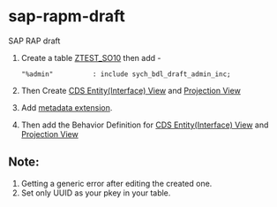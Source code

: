 # sap-rapm-draft
SAP RAP draft

1. Create a table [ZTEST_SO10](https://github.com/sabarna17/sap-rapm-draft/blob/main/ztest_so10.abap) then add - 
   ```
   "%admin"          : include sych_bdl_draft_admin_inc;
    ```
2. Then Create [CDS Entity(Interface) View](https://github.com/sabarna17/sap-rapm-draft/blob/main/interface.abap) and [Projection View](https://github.com/sabarna17/sap-rapm-draft/blob/main/projection.abap)

3. Add [metadata extension](https://github.com/sabarna17/sap-rapm-draft/blob/main/metdata_ext.abap).

4. Then add the Behavior Definition for [CDS Entity(Interface) View](https://github.com/sabarna17/sap-rapm-draft/blob/main/Z_I_TEST_SD_SO10.abap) and [Projection View](https://github.com/sabarna17/sap-rapm-draft/blob/main/Z_P_TEST_SD_SO10.abap)

## Note:
1. Getting a generic error after editing the created one. 
2. Set only UUID as your pkey in your table.
